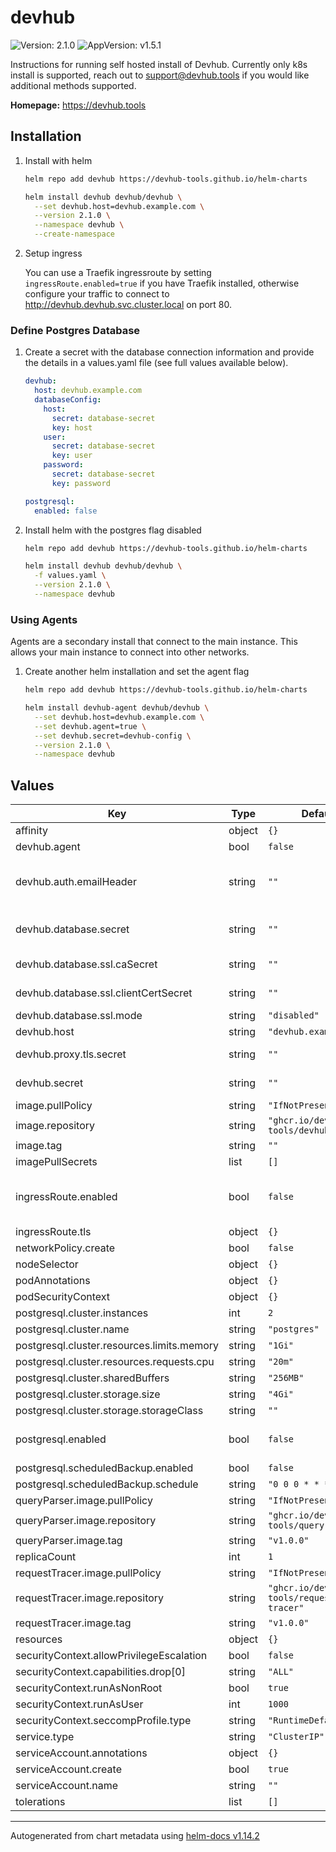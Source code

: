# devhub

![Version: 2.1.0](https://img.shields.io/badge/Version-2.1.0-informational?style=flag) ![AppVersion: v1.5.1](https://img.shields.io/badge/AppVersion-v1.5.1-informational?style=flag)

Instructions for running self hosted install of Devhub. Currently only k8s install is supported, reach out to support@devhub.tools if you would like additional methods supported.

**Homepage:** <https://devhub.tools>

## Installation

1. Install with helm

    ```bash
    helm repo add devhub https://devhub-tools.github.io/helm-charts

    helm install devhub devhub/devhub \
      --set devhub.host=devhub.example.com \
      --version 2.1.0 \
      --namespace devhub \
      --create-namespace
    ```

1. Setup ingress

    You can use a Traefik ingressroute by setting `ingressRoute.enabled=true` if you have Traefik installed, otherwise configure your traffic
    to connect to http://devhub.devhub.svc.cluster.local on port 80.

### Define Postgres Database

1. Create a secret with the database connection information and provide the details in a values.yaml file (see full values available below).

    ```yaml
    devhub:
      host: devhub.example.com
      databaseConfig:
        host:
          secret: database-secret
          key: host
        user:
          secret: database-secret
          key: user
        password:
          secret: database-secret
          key: password

    postgresql:
      enabled: false
    ```

1. Install helm with the postgres flag disabled

    ```bash
    helm repo add devhub https://devhub-tools.github.io/helm-charts

    helm install devhub devhub/devhub \
      -f values.yaml \
      --version 2.1.0 \
      --namespace devhub
    ```

### Using Agents

Agents are a secondary install that connect to the main instance. This allows your main instance to connect into other networks.

1. Create another helm installation and set the agent flag

    ```bash
    helm repo add devhub https://devhub-tools.github.io/helm-charts

    helm install devhub-agent devhub/devhub \
      --set devhub.host=devhub.example.com \
      --set devhub.agent=true \
      --set devhub.secret=devhub-config \
      --version 2.1.0 \
      --namespace devhub
    ```

## Values

| Key | Type | Default | Description |
|-----|------|---------|-------------|
| affinity | object | `{}` |  |
| devhub.agent | bool | `false` | Set to true if setting up an agent. |
| devhub.auth.emailHeader | string | `""` | Allows authenticating users with an auth proxy that forwards a header with the users email, for example X-Forwarded-Email. If set this is the only way users can login. |
| devhub.database.secret | string | `""` | Secret name that contains the database connection details. Must have `host`, `user`, `password`, and `dbname`. May contain `port` (defaults to 5432). |
| devhub.database.ssl.caSecret | string | `""` | Secret name that contains the database CA cert. Must have `ca.crt`. |
| devhub.database.ssl.clientCertSecret | string | `""` | Secret name that contains the database client cert. Must have both `tls.crt` and `tls.key`. |
| devhub.database.ssl.mode | string | `"disabled"` | Use `require` or `verify` to enable SSL. Disabled by default. |
| devhub.host | string | `"devhub.example.com"` | The hostname of your devhub instance. |
| devhub.proxy.tls.secret | string | `""` | Secret name that contains the TLS certs to be served by the proxy. Must have both `tls.crt` and `tls.key`. |
| devhub.secret | string | `""` | Secret name that contains the application config. See full docs for required keys. |
| image.pullPolicy | string | `"IfNotPresent"` |  |
| image.repository | string | `"ghcr.io/devhub-tools/devhub"` |  |
| image.tag | string | `""` |  |
| imagePullSecrets | list | `[]` |  |
| ingressRoute.enabled | bool | `false` | If you have Traefik installed in your cluster you can configure an IngressRoute: https://doc.traefik.io/traefik/routing/providers/kubernetes-crd/#kind-ingressroute |
| ingressRoute.tls | object | `{}` |  |
| networkPolicy.create | bool | `false` | Set to true to create a network policy (disabled by default). |
| nodeSelector | object | `{}` |  |
| podAnnotations | object | `{}` |  |
| podSecurityContext | object | `{}` |  |
| postgresql.cluster.instances | int | `2` |  |
| postgresql.cluster.name | string | `"postgres"` |  |
| postgresql.cluster.resources.limits.memory | string | `"1Gi"` |  |
| postgresql.cluster.resources.requests.cpu | string | `"20m"` |  |
| postgresql.cluster.sharedBuffers | string | `"256MB"` |  |
| postgresql.cluster.storage.size | string | `"4Gi"` |  |
| postgresql.cluster.storage.storageClass | string | `""` |  |
| postgresql.enabled | bool | `false` | Set to true to use a pre-configured CloudNativePG cluster. See instructions to configure the connection with `devhub.databaseConfig`. |
| postgresql.scheduledBackup.enabled | bool | `false` |  |
| postgresql.scheduledBackup.schedule | string | `"0 0 0 * * *"` |  |
| queryParser.image.pullPolicy | string | `"IfNotPresent"` |  |
| queryParser.image.repository | string | `"ghcr.io/devhub-tools/query-parser"` |  |
| queryParser.image.tag | string | `"v1.0.0"` |  |
| replicaCount | int | `1` |  |
| requestTracer.image.pullPolicy | string | `"IfNotPresent"` |  |
| requestTracer.image.repository | string | `"ghcr.io/devhub-tools/request-tracer"` |  |
| requestTracer.image.tag | string | `"v1.0.0"` |  |
| resources | object | `{}` |  |
| securityContext.allowPrivilegeEscalation | bool | `false` |  |
| securityContext.capabilities.drop[0] | string | `"ALL"` |  |
| securityContext.runAsNonRoot | bool | `true` |  |
| securityContext.runAsUser | int | `1000` |  |
| securityContext.seccompProfile.type | string | `"RuntimeDefault"` |  |
| service.type | string | `"ClusterIP"` |  |
| serviceAccount.annotations | object | `{}` |  |
| serviceAccount.create | bool | `true` |  |
| serviceAccount.name | string | `""` |  |
| tolerations | list | `[]` |  |

----------------------------------------------
Autogenerated from chart metadata using [helm-docs v1.14.2](https://github.com/norwoodj/helm-docs/releases/v1.14.2)